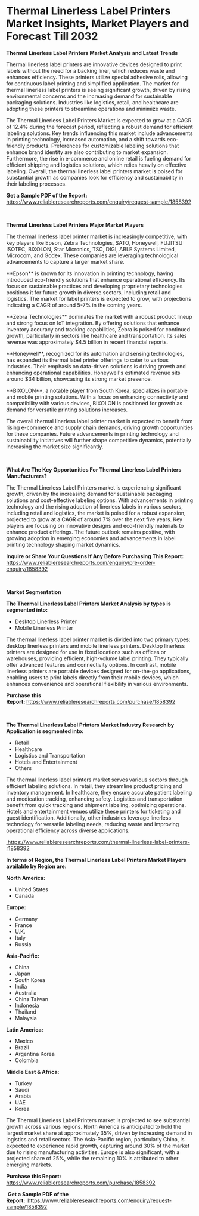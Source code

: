<p><h1>Thermal Linerless Label Printers Market Insights, Market Players and Forecast Till 2032</h1></p><p><strong>Thermal Linerless Label Printers Market Analysis and Latest Trends</strong></p>
<p><p>Thermal linerless label printers are innovative devices designed to print labels without the need for a backing liner, which reduces waste and enhances efficiency. These printers utilize special adhesive rolls, allowing for continuous label printing and simplified application. The market for thermal linerless label printers is seeing significant growth, driven by rising environmental concerns and the increasing demand for sustainable packaging solutions. Industries like logistics, retail, and healthcare are adopting these printers to streamline operations and minimize waste.</p><p>The Thermal Linerless Label Printers Market is expected to grow at a CAGR of 12.4% during the forecast period, reflecting a robust demand for efficient labeling solutions. Key trends influencing this market include advancements in printing technology, increased automation, and a shift towards eco-friendly products. Preferences for customizable labeling solutions that enhance brand identity are also contributing to market expansion. Furthermore, the rise in e-commerce and online retail is fueling demand for efficient shipping and logistics solutions, which relies heavily on effective labeling. Overall, the thermal linerless label printers market is poised for substantial growth as companies look for efficiency and sustainability in their labeling processes.</p></p>
<p><strong>Get a Sample PDF of the Report:&nbsp;</strong> <a href="https://www.reliableresearchreports.com/enquiry/request-sample/1858392?utm_campaign=2395&utm_medium=2&utm_source=Github&utm_content=ia&utm_term=16042025&utm_id=thermal-linerless-label-printers">https://www.reliableresearchreports.com/enquiry/request-sample/1858392</a></p>
<p>&nbsp;</p>
<p><strong>Thermal Linerless Label Printers Major Market Players</strong></p>
<p><p>The thermal linerless label printer market is increasingly competitive, with key players like Epson, Zebra Technologies, SATO, Honeywell, FUJITSU ISOTEC, BIXOLON, Star Micronics, TSC, DIGI, ABLE Systems Limited, Microcom, and Godex. These companies are leveraging technological advancements to capture a larger market share.</p><p>**Epson** is known for its innovation in printing technology, having introduced eco-friendly solutions that enhance operational efficiency. Its focus on sustainable practices and developing proprietary technologies positions it for future growth in diverse sectors, including retail and logistics. The market for label printers is expected to grow, with projections indicating a CAGR of around 5-7% in the coming years.</p><p>**Zebra Technologies** dominates the market with a robust product lineup and strong focus on IoT integration. By offering solutions that enhance inventory accuracy and tracking capabilities, Zebra is poised for continued growth, particularly in sectors like healthcare and transportation. Its sales revenue was approximately $4.5 billion in recent financial reports.</p><p>**Honeywell**, recognized for its automation and sensing technologies, has expanded its thermal label printer offerings to cater to various industries. Their emphasis on data-driven solutions is driving growth and enhancing operational capabilities. Honeywell's estimated revenue sits around $34 billion, showcasing its strong market presence.</p><p>**BIXOLON**, a notable player from South Korea, specializes in portable and mobile printing solutions. With a focus on enhancing connectivity and compatibility with various devices, BIXOLON is positioned for growth as demand for versatile printing solutions increases.</p><p>The overall thermal linerless label printer market is expected to benefit from rising e-commerce and supply chain demands, driving growth opportunities for these companies. Future advancements in printing technology and sustainability initiatives will further shape competitive dynamics, potentially increasing the market size significantly.</p></p>
<p>&nbsp;</p>
<p><strong>What Are The Key Opportunities For Thermal Linerless Label Printers Manufacturers?</strong></p>
<p><p>The Thermal Linerless Label Printers market is experiencing significant growth, driven by the increasing demand for sustainable packaging solutions and cost-effective labeling options. With advancements in printing technology and the rising adoption of linerless labels in various sectors, including retail and logistics, the market is poised for a robust expansion, projected to grow at a CAGR of around 7% over the next five years. Key players are focusing on innovative designs and eco-friendly materials to enhance product offerings. The future outlook remains positive, with growing adoption in emerging economies and advancements in label printing technology shaping market dynamics.</p></p>
<p><strong>Inquire or Share Your Questions If Any Before Purchasing This Report:</strong> <a href="https://www.reliableresearchreports.com/enquiry/pre-order-enquiry/1858392?utm_campaign=2395&utm_medium=2&utm_source=Github&utm_content=ia&utm_term=16042025&utm_id=thermal-linerless-label-printers">https://www.reliableresearchreports.com/enquiry/pre-order-enquiry/1858392</a></p>
<p>&nbsp;</p>
<p><strong>Market Segmentation</strong></p>
<p><strong>The Thermal Linerless Label Printers Market Analysis by types is segmented into:</strong></p>
<p><ul><li>Desktop Linerless Printer</li><li>Mobile Linerless Printer</li></ul></p>
<p><p>The thermal linerless label printer market is divided into two primary types: desktop linerless printers and mobile linerless printers. Desktop linerless printers are designed for use in fixed locations such as offices or warehouses, providing efficient, high-volume label printing. They typically offer advanced features and connectivity options. In contrast, mobile linerless printers are portable devices designed for on-the-go applications, enabling users to print labels directly from their mobile devices, which enhances convenience and operational flexibility in various environments.</p></p>
<p><strong>Purchase this Report:&nbsp;</strong><a href="https://www.reliableresearchreports.com/purchase/1858392?utm_campaign=2395&utm_medium=2&utm_source=Github&utm_content=ia&utm_term=16042025&utm_id=thermal-linerless-label-printers">https://www.reliableresearchreports.com/purchase/1858392</a></p>
<p>&nbsp;</p>
<p><strong>The Thermal Linerless Label Printers Market Industry Research by Application is segmented into:</strong></p>
<p><ul><li>Retail</li><li>Healthcare</li><li>Logistics and Transportation</li><li>Hotels and Entertainment</li><li>Others</li></ul></p>
<p><p>The thermal linerless label printers market serves various sectors through efficient labeling solutions. In retail, they streamline product pricing and inventory management. In healthcare, they ensure accurate patient labeling and medication tracking, enhancing safety. Logistics and transportation benefit from quick tracking and shipment labeling, optimizing operations. Hotels and entertainment venues utilize these printers for ticketing and guest identification. Additionally, other industries leverage linerless technology for versatile labeling needs, reducing waste and improving operational efficiency across diverse applications.</p></p>
<p><a href="https://www.reliableresearchreports.com/thermal-linerless-label-printers-r1858392?utm_campaign=2395&utm_medium=2&utm_source=Github&utm_content=ia&utm_term=16042025&utm_id=thermal-linerless-label-printers">&nbsp;https://www.reliableresearchreports.com/thermal-linerless-label-printers-r1858392</a></p>
<p><strong>In terms of Region, the Thermal Linerless Label Printers Market Players available by Region are:</strong></p>
<p>
    <p> <strong> North America: </strong>
        <ul>
            <li>United States</li>
            <li>Canada</li>
        </ul>
        </p> 
    <p> <strong> Europe: </strong>
        <ul>
            <li>Germany</li>
            <li>France</li>
            <li>U.K.</li>
            <li>Italy</li>
            <li>Russia</li>
        </ul>
        </p> 
    <p> <strong> Asia-Pacific: </strong>
        <ul>
            <li>China</li>
            <li>Japan</li>
            <li>South Korea</li>
            <li>India</li>
            <li>Australia</li>
            <li>China Taiwan</li>
            <li>Indonesia</li>
            <li>Thailand</li>
            <li>Malaysia</li>
        </ul>
        </p> 
    <p> <strong> Latin America: </strong>
        <ul>
            <li>Mexico</li>
            <li>Brazil</li>
            <li>Argentina Korea</li>
            <li>Colombia</li>
        </ul>
        </p> 
    <p> <strong> Middle East & Africa: </strong>
        <ul>
            <li>Turkey</li>
            <li>Saudi</li>
            <li>Arabia</li>
            <li>UAE</li>
            <li>Korea</li>
        </ul>
    </p>
    </p>
<p><p>The Thermal Linerless Label Printers market is projected to see substantial growth across various regions. North America is anticipated to hold the largest market share at approximately 35%, driven by increasing demand in logistics and retail sectors. The Asia-Pacific region, particularly China, is expected to experience rapid growth, capturing around 30% of the market due to rising manufacturing activities. Europe is also significant, with a projected share of 25%, while the remaining 10% is attributed to other emerging markets.</p></p>
<p><strong>Purchase this Report: </strong><a href="https://www.reliableresearchreports.com/purchase/1858392?utm_campaign=2395&utm_medium=2&utm_source=Github&utm_content=ia&utm_term=16042025&utm_id=thermal-linerless-label-printers">https://www.reliableresearchreports.com/purchase/1858392</a></p>
<p>&nbsp;<strong>Get a Sample PDF of the Report:&nbsp;&nbsp;</strong><a href="https://www.reliableresearchreports.com/enquiry/request-sample/1858392?utm_campaign=2395&utm_medium=2&utm_source=Github&utm_content=ia&utm_term=16042025&utm_id=thermal-linerless-label-printers">https://www.reliableresearchreports.com/enquiry/request-sample/1858392</a></p>
<p><strong></strong></p>
<p><p></p><p></p><p></p></p>